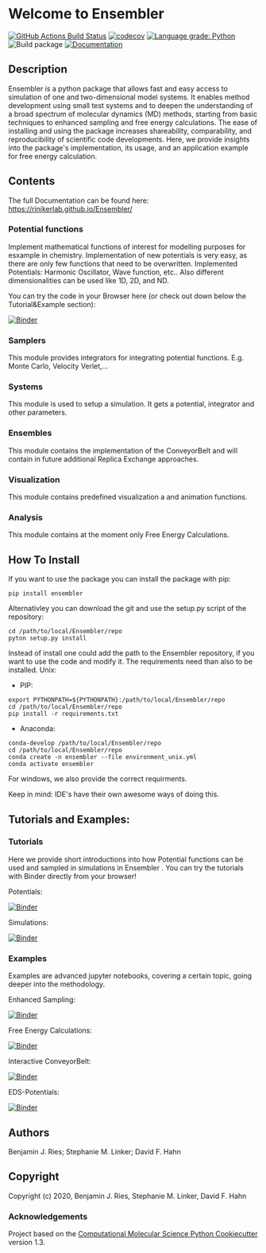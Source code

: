 Welcome to Ensembler
==============================
[//]: # (Badges)
[![GitHub Actions Build Status](https://github.com/rinikerlab/ensembler/workflows/CI/badge.svg)](https://github.com/rinikerlab/ensembler/actions?query=branch%3Amaster+workflow%3ACI)
[![codecov](https://codecov.io/gh/rinikerlab/Ensembler/branch/master/graph/badge.svg)](https://codecov.io/gh/rinikerlab/Ensembler/branch/master)
[![Language grade: Python](https://img.shields.io/lgtm/grade/python/g/rinikerlab/Ensembler.svg?logo=lgtm&logoWidth=18)](https://lgtm.com/projects/g/rinikerlab/Ensembler/context:python)
![Build package](https://github.com/rinikerlab/Ensembler/workflows/Python%20package/badge.svg)
[![Documentation](https://img.shields.io/badge/Documentation-here-white.svg)](https://rinikerlab.github.io/Ensembler/index.html)

## Description
Ensembler is a python package that allows fast and easy access to simulation of one and two-dimensional model systems.
It enables method development using small test systems and to deepen the understanding of a broad spectrum of molecular dynamics (MD) methods, starting from basic techniques to enhanced sampling and free energy calculations.
The ease of installing and using the package increases shareability, comparability, and reproducibility of scientific code developments.
Here, we provide insights into the package's implementation, its usage, and an application example for free energy calculation.

## Contents
The full Documentation can be found here:  https://rinikerlab.github.io/Ensembler/
### Potential functions

  Implement mathematical functions of interest for modelling purposes for esxample in chemistry.
  Implementation of new potentials is very easy, as there are only few functions that need to be overwritten.
  Implemented Potentials: Harmonic Oscillator, Wave function, etc.. 
  Also different dimensionalities can be used like 1D, 2D, and ND.

   You can try the code in your Browser here (or check out down below the Tutorial&Example section): 
   
  [![Binder](https://mybinder.org/badge_logo.svg)](https://mybinder.org/v2/gh/rinikerlab/Ensembler/master?filepath=example%2FTutorial_Potentials.ipynb)

### Samplers

   This module provides integrators for integrating potential functions. E.g. Monte Carlo, Velocity Verlet,...
   
### Systems

   This module is used to setup a simulation. It gets a potential, integrator and other parameters.

### Ensembles

   This module contains the implementation of the ConveyorBelt and will contain in future additional Replica Exchange approaches.

### Visualization

   This module contains predefined visualization a and animation functions.

### Analysis

   This module contains at the moment only Free Energy Calculations.

## How To Install
If you want to use the package you can install the package with pip:

    pip install ensembler

Alternativley you can download the git and use the setup.py script of the repository:

    cd /path/to/local/Ensembler/repo
    pyton setup.py install

Instead of install one could add the path to the Ensembler repository, if you want to use the code and modify it. The requirements need than also to be installed.
   Unix:
   
   * PIP:
    
    export PYTHONPATH=${PYTHONPATH}:/path/to/local/Ensembler/repo
    cd /path/to/local/Ensembler/repo
    pip install -r requirements.txt
    
   * Anaconda:
   
    conda-develop /path/to/local/Ensembler/repo
    cd /path/to/local/Ensembler/repo
    conda create -n ensembler --file environment_unix.yml
    conda activate ensembler

For windows, we also provide the correct requirments.

Keep in mind: IDE's have their own awesome ways of doing this.

## Tutorials and Examples:

### Tutorials
Here we provide short introductions into how Potential functions can be used and sampled in simulations in Ensembler .
You can try the tutorials with Binder directly from your browser!

Potentials: 

[![Binder](https://mybinder.org/badge_logo.svg)](https://mybinder.org/v2/gh/rinikerlab/Ensembler/master?filepath=examples%2FTutorial_Potentials.ipynb)

Simulations: 

[![Binder](https://mybinder.org/badge_logo.svg)](https://mybinder.org/v2/gh/rinikerlab/Ensembler/master?filepath=examples%2FTutorial_Simulations.ipynb)

### Examples
Examples are advanced jupyter notebooks, covering a certain topic, going deeper into the methodology.

Enhanced Sampling: 

[![Binder](https://mybinder.org/badge_logo.svg)](https://mybinder.org/v2/gh/rinikerlab/Ensembler/master?filepath=examples%2FExample_EnhancedSampling.ipynb)

Free Energy Calculations: 

[![Binder](https://mybinder.org/badge_logo.svg)](https://mybinder.org/v2/gh/rinikerlab/Ensembler/master?filepath=examples%2FExample_FreeEnergyCalculationSimulation.ipynb)

Interactive ConveyorBelt: 

[![Binder](https://mybinder.org/badge_logo.svg)](https://mybinder.org/v2/gh/rinikerlab/Ensembler/master?filepath=examples%2FExample_ConveyorBelt.ipynb)

EDS-Potentials: 

[![Binder](https://mybinder.org/badge_logo.svg)](https://mybinder.org/v2/gh/rinikerlab/Ensembler/master?filepath=examples%2FExample_EDS.ipynb)


## Authors

Benjamin J. Ries;
Stephanie M. Linker;
David F. Hahn

## Copyright

Copyright (c) 2020, Benjamin  J. Ries, Stephanie M. Linker, David F. Hahn


### Acknowledgements
 
Project based on the 
[Computational Molecular Science Python Cookiecutter](https://github.com/molssi/cookiecutter-cms) version 1.3.
